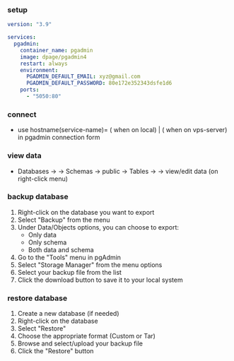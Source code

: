 ### setup

```yml
version: "3.9"

services:
  pgadmin:
    container_name: pgadmin
    image: dpage/pgadmin4
    restart: always
    environment:
      PGADMIN_DEFAULT_EMAIL: xyz@gmail.com
      PGADMIN_DEFAULT_PASSWORD: 80e172e352343dsfe1d6
    ports:
      - "5050:80"
```

### connect

- use hostname(service-name)= (<docker-service-name> when on local) | (<ip-address> when on vps-server) in pgadmin connection form

### view data

- Databases -> <database-name> -> Schemas -> public -> Tables -> <table-name> -> view/edit data (on right-click menu)

### backup database

1. Right-click on the database you want to export
2. Select "Backup" from the menu
3. Under Data/Objects options, you can choose to export:
   - Only data
   - Only schema
   - Both data and schema
1. Go to the "Tools" menu in pgAdmin
1. Select "Storage Manager" from the menu options
1. Select your backup file from the list
1. Click the download button to save it to your local system

### restore database

1. Create a new database (if needed)
1. Right-click on the database
1. Select "Restore"
1. Choose the appropriate format (Custom or Tar)
1. Browse and select/upload your backup file
1. Click the "Restore" button
